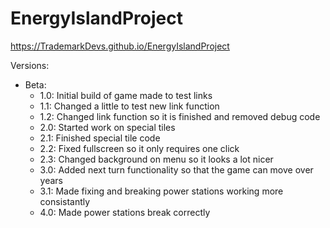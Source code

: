 # EnergyIslandProject

https://TrademarkDevs.github.io/EnergyIslandProject

Versions:
- Beta:
  - 1.0: Initial build of game made to test links
  - 1.1: Changed a little to test new link function
  - 1.2: Changed link function so it is finished and removed debug code
  - 2.0: Started work on special tiles
  - 2.1: Finished special tile code
  - 2.2: Fixed fullscreen so it only requires one click
  - 2.3: Changed background on menu so it looks a lot nicer
  - 3.0: Added next turn functionality so that the game can move over years
  - 3.1: Made fixing and breaking power stations working more consistantly
  - 4.0: Made power stations break correctly